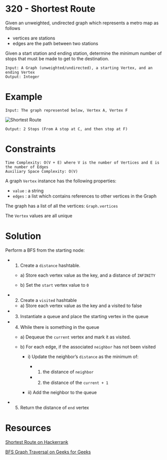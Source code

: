 # 320 - Shortest Route

Given an unweighted, undirected graph which represents a metro map as follows

* vertices are stations
* edges are the path between two stations


Given a start station and ending station, determine the minimum number of stops that must be made to get to the destination.

```
Input: A Graph (unweighted/undirected), a starting Vertex, and an ending Vertex
Output: Integer
```
# Example
```
Input: The graph represented below, Vertex A, Vertex F
```
![Shortest Route](http://res.cloudinary.com/outco-io/image/upload/v1520909723/ShortestRoute.png)
```
Output: 2 Stops (From A stop at C, and then stop at F)
```

# Constraints

```
Time Complexity: O(V + E) where V is the number of Vertices and E is the number of Edges
Auxiliary Space Complexity: O(V)
```

A graph `Vertex` instance has the following properties:
* `value` : a string
*	`edges` : a list which contains references to other vertices in the Graph

The graph has a list of all the vertices: `Graph.vertices`

The `Vertex` values are all unique

# Solution

Perform a BFS from the starting node:

* 1) Create a `distance` hashtable.

  * a) Store each vertex value as the key, and a distance of `INFINITY`

  * b) Set the `start` vertex value to `0`

* 2) Create a `visited` hashtable

  * a) Store each vertex value as the key and a visited to false


* 3) Instantiate a queue and place the starting vertex in the queue

* 4) While there is something in the queue

  * a) Dequeue the `current` vertex and mark it as visited.

  * b) For each edge, if the associated `neighbor` has not been visited

    * i) Update the neighbor’s `distance` as the minimum of:

      * 1) the distance of `neighbor`

      * 2) the distance of the `current + 1`

    * ii) Add the neighbor to the queue

* 5) Return the distance of `end` vertex

# Resources

[Shortest Route on Hackerrank](https://www.hackerrank.com/challenges/bfsshortreach)

[BFS Graph Traversal on Geeks for Geeks](http://www.geeksforgeeks.org/breadth-first-traversal-for-a-graph/)
